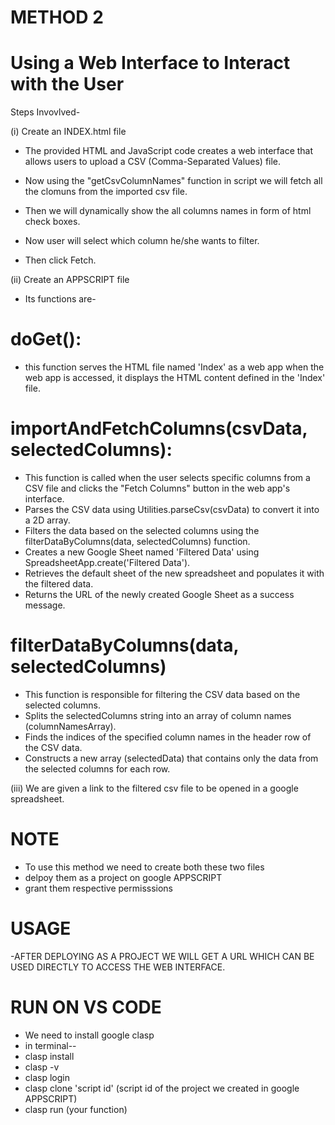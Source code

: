 # METHOD 2

# Using a Web Interface to Interact with the User

Steps Invovlved-

(i) Create an INDEX.html file

- The provided HTML and JavaScript code creates a web interface that allows users to upload a CSV (Comma-Separated Values) file.

- Now using the "getCsvColumnNames" function in script we will fetch all the clomuns from the imported csv file.
- Then we will dynamically show the all columns names in form of html check boxes.

- Now user will select which column he/she wants to filter.
- Then click Fetch.


(ii) Create an APPSCRIPT file 

- Its functions are-
   
# doGet():
- this function serves the HTML file named 'Index' as a web app  when the web app is accessed, it displays the HTML content defined in the 'Index' file.

# importAndFetchColumns(csvData, selectedColumns):
- This function is called when the user selects specific columns from a CSV file and clicks the "Fetch Columns" button in the web app's interface.
- Parses the CSV data using Utilities.parseCsv(csvData) to convert it into a 2D array.
- Filters the data based on the selected columns using the filterDataByColumns(data, selectedColumns) function.
- Creates a new Google Sheet named 'Filtered Data' using SpreadsheetApp.create('Filtered Data').
- Retrieves the default sheet of the new spreadsheet and populates it with the filtered data.
- Returns the URL of the newly created Google Sheet as a success message.

# filterDataByColumns(data, selectedColumns)

- This function is responsible for filtering the CSV data based on the selected columns.
- Splits the selectedColumns string into an array of column names (columnNamesArray).
- Finds the indices of the specified column names in the header row of the CSV data.
- Constructs a new array (selectedData) that contains only the data from the selected columns for each row.

(iii) We are given a link to the filtered csv file to be opened in a google spreadsheet.


# NOTE

- To use this method we need to create both these two files
- delpoy them as a project on google APPSCRIPT
- grant them respective permisssions

# USAGE 

-AFTER DEPLOYING AS A PROJECT WE WILL GET A URL WHICH CAN BE USED DIRECTLY TO ACCESS THE WEB INTERFACE.

# RUN ON VS CODE

- We need to install google clasp
- in terminal--
- clasp install
- clasp -v
- clasp login
- clasp clone 'script id' (script id of the project we created in google APPSCRIPT)
- clasp run (your function)



